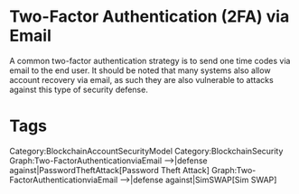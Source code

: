# Two-Factor Authentication (2FA) via Email

A common two-factor authentication strategy is to send one time codes via email to the end user. It should be noted that many systems also allow account recovery via email, as such they are also vulnerable to attacks against this type of security defense.

# Tags

Category:BlockchainAccountSecurityModel
Category:BlockchainSecurity
Graph:Two-FactorAuthenticationviaEmail -->|defense against|PasswordTheftAttack[Password Theft Attack]
Graph:Two-FactorAuthenticationviaEmail -->|defense against|SimSWAP[Sim SWAP]
